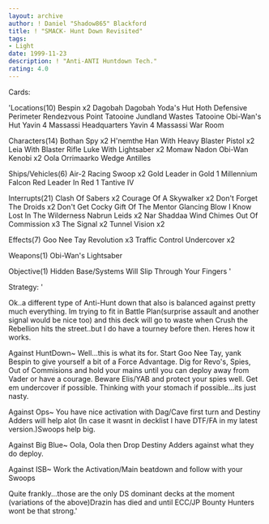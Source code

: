 ```yaml
---
layout: archive
author: ! Daniel "Shadow865" Blackford
title: ! "SMACK- Hunt Down Revisited"
tags:
- Light
date: 1999-11-23
description: ! "Anti-ANTI Huntdown Tech."
rating: 4.0
---
```

Cards: 

'Locations(10)
Bespin	x2
Dagobah
Dagobah Yoda's Hut
Hoth Defensive Perimeter
Rendezvous Point
Tatooine Jundland Wastes
Tatooine Obi-Wan's Hut
Yavin 4 Massassi Headquarters
Yavin 4 Massassi War Room

Characters(14)
Bothan Spy  x2
H'nemthe
Han With Heavy Blaster Pistol  x2
Leia With Blaster Rifle
Luke With Lightsaber  x2
Momaw Nadon
Obi-Wan Kenobi	x2
Oola
Orrimaarko
Wedge Antilles

Ships/Vehicles(6)
Air-2 Racing Swoop  x2
Gold Leader in Gold 1
Millennium Falcon
Red Leader In Red 1
Tantive IV

Interrupts(21)
Clash Of Sabers  x2
Courage Of A Skywalker	x2
Don't Forget The Droids  x2
Don't Get Cocky
Gift Of The Mentor
Glancing Blow
I Know
Lost In The Wilderness
Nabrun Leids  x2
Nar Shaddaa Wind Chimes
Out Of Commission  x3
The Signal  x2
Tunnel Vision  x2

Effects(7)
Goo Nee Tay
Revolution  x3
Traffic Control
Undercover  x2

Weapons(1)
Obi-Wan's Lightsaber

Objective(1)
Hidden Base/Systems Will Slip Through Your Fingers
'

Strategy: '

Ok..a different type of Anti-Hunt down that also is balanced against pretty much everything. Im trying to fit in Battle Plan(surprise assault and another signal would be nice too) and this deck will go to waste when Crush the Rebellion hits the street..but I do have a tourney before then.
Heres how it works.

Against HuntDown~ Well...this is what its for. Start Goo Nee Tay, yank Bespin to give yourself a bit of a Force Advantage. Dig for Revo's, Spies, Out of Commisions and hold your mains until you can deploy away from Vader or have a courage. Beware Elis/YAB and protect your spies well. Get em undercover if possible. Thinking with your stomach if possible...its just nasty.

Against Ops~ You have nice activation with Dag/Cave first turn and Destiny Adders will help alot (In case it wasnt in decklist I have DTF/FA in my latest version.)Swoops help big.

Against Big Blue~ Oola, Oola then Drop Destiny Adders against what they do deploy.

Against ISB~ Work the Activation/Main beatdown and follow with your Swoops

Quite frankly...those are the only DS dominant decks at the moment (variations of the above)Drazin has died and until ECC/JP Bounty Hunters wont be that strong.'
